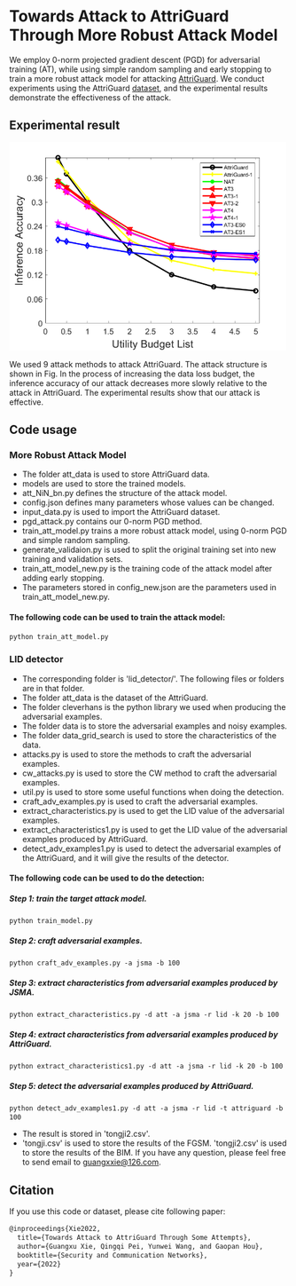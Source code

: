 # Towards Attack to AttriGuard Through More Robust Attack Model
We employ 0-norm projected gradient descent (PGD) for adversarial training (AT), while using simple random sampling and early stopping to train a more robust attack model for attacking [AttriGuard](https://arxiv.org/abs/1805.04810). We conduct experiments using the AttriGuard [dataset](https://github.com/jjy1994/AttriGuard), and the experimental results demonstrate the effectiveness of the attack.
## Experimental result
<p>
  <img src="https://github.com/gxx1506215897/attack_AttriGuard/blob/master/experimental_results/att.png" alt='images' width="500"/>
</p>

We used 9 attack methods to attack AttriGuard. The attack structure is shown in Fig. In the process of increasing the data loss budget, the inference accuracy of our attack decreases more slowly relative to the attack in AttriGuard. The experimental results show that our attack is effective.

## Code usage
### More Robust Attack Model
* The folder att_data is used to store AttriGuard data.
* models are used to store the trained models.
* att_NiN_bn.py defines the structure of the attack model.
* config.json defines many parameters whose values can be changed.
* input_data.py is used to import the AttriGuard dataset.
* pgd_attack.py contains our 0-norm PGD method.
* train_att_model.py trains a more robust attack model, using 0-norm PGD and simple random sampling.
* generate_validaion.py is used to split the original training set into new training and validation sets.
* train_att_model_new.py is the training code of the attack model after adding early stopping.
* The parameters stored in config_new.json are the parameters used in train_att_model_new.py.
#### The following code can be used to train the attack model:
```
python train_att_model.py
```
### LID detector
* The corresponding folder is 'lid_detector/'. The following files or folders are in that folder.
* The folder att_data is the dataset of the AttriGuard.
* The folder cleverhans is the python library we used when producing the adversarial examples.
* The folder data is to store the adversarial examples and noisy examples.
* The folder data_grid_search is used to store the characteristics of the data.
* attacks.py is used to store the methods to craft the adversarial examples.
* cw_attacks.py is used to store the CW method to craft the adversarial examples.
* util.py is used to store some useful functions when doing the detection.
* craft_adv_examples.py is used to craft the adversarial examples.
* extract_characteristics.py is used to get the LID value of the adversarial examples.
* extract_characteristics1.py is used to get the LID value of the adversarial examples produced by AttriGuard.
* detect_adv_examples1.py is used to detect the adversarial examples of the AttriGuard, and it will give the results of the detector.
#### The following code can be used to do the detection:
##### Step 1: train the target attack model.
```
python train_model.py
```
##### Step 2: craft adversarial examples.
```
python craft_adv_examples.py -a jsma -b 100
```
##### Step 3: extract characteristics from adversarial examples produced by JSMA.
```
python extract_characteristics.py -d att -a jsma -r lid -k 20 -b 100
```
##### Step 4: extract characteristics from adversarial examples produced by AttriGuard.
```
python extract_characteristics1.py -d att -a jsma -r lid -k 20 -b 100
```
##### Step 5: detect the adversarial examples produced by AttriGuard.
```
python detect_adv_examples1.py -d att -a jsma -r lid -t attriguard -b 100
```
* The result is stored in 'tongji2.csv'. 
* 'tongji.csv' is used to store the results of the FGSM. 'tongji2.csv' is used to store the results of the BIM.
If you have any question, please feel free to send email to guangxxie@126.com.
## Citation
If you use this code or dataset, please cite following paper:
```
@inproceedings{Xie2022,
  title={Towards Attack to AttriGuard Through Some Attempts},
  author={Guangxu Xie, Qingqi Pei, Yunwei Wang, and Gaopan Hou},
  booktitle={Security and Communication Networks},
  year={2022}
}
```
